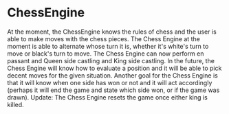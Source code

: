 # ChessEngine
At the moment, the ChessEngine knows the rules of chess and the user is able to make moves with the chess pieces.
The Chess Engine at the moment is able to alternate whose turn it is, whether it's white's turn to move or black's turn to move.
The Chess Engine can now perform en passant and Queen side castling and King side castling.
In the future, the Chess Engine will know how to evaluate a position and it will be able to pick decent moves for the given situation.
Another goal for the Chess Engine is that it will know when one side has won or not and it will act accordingly (perhaps it will end the game and state which side won, or if the game was drawn). Update: The Chess Engine resets the game once either king is killed.
